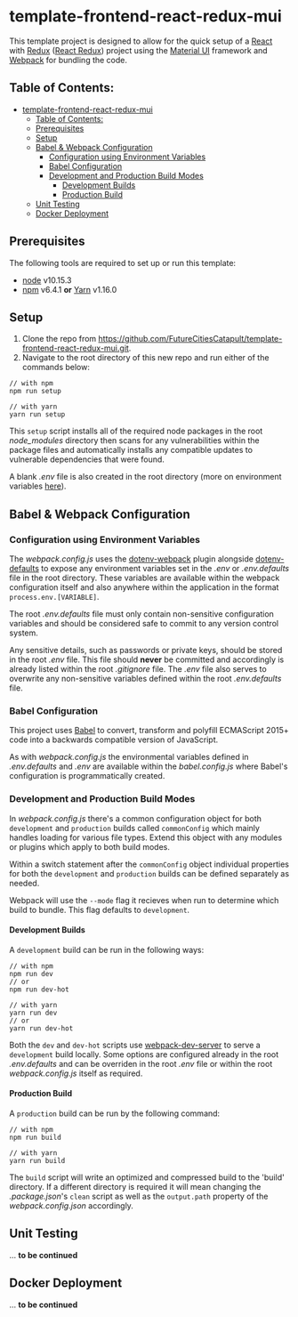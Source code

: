 # template-frontend-react-redux-mui
This template project is designed to allow for the quick setup of a [React](https://reactjs.org/) with [Redux](https://redux.js.org/) ([React Redux](https://react-redux.js.org/)) project using the [Material UI](https://material-ui.com/) framework and [Webpack](https://webpack.js.org/) for bundling the code.

## Table of Contents:
- [template-frontend-react-redux-mui](#template-frontend-react-redux-mui)
  - [Table of Contents:](#table-of-contents)
  - [Prerequisites](#prerequisites)
  - [Setup](#setup)
  - [Babel & Webpack Configuration](#babel--webpack-configuration)
    - [Configuration using Environment Variables](#configuration-using-environment-variables)
    - [Babel Configuration](#babel-configuration)
    - [Development and Production Build Modes](#development-and-production-build-modes)
      - [Development Builds](#development-builds)
      - [Production Build](#production-build)
  - [Unit Testing](#unit-testing)
  - [Docker Deployment](#docker-deployment)

## Prerequisites
The following tools are required to set up or run this template:
- [node](https://nodejs.org/) v10.15.3
- [npm](https://www.npmjs.com/) v6.4.1 **or** [Yarn](https://yarnpkg.com/) v1.16.0 

## Setup
1. Clone the repo from https://github.com/FutureCitiesCatapult/template-frontend-react-redux-mui.git.
2. Navigate to the root directory of this new repo and run either of the commands below:
```shell
// with npm
npm run setup

// with yarn
yarn run setup
```
 This `setup` script installs all of the required node packages in the root *node_modules* directory then scans for any vulnerabilities within the package files and automatically installs any compatible updates to vulnerable dependencies that were found. 
 
 A blank *.env* file is also created in the root directory (more on environment variables [here](#configuration-using-environment-variables)).

## Babel & Webpack Configuration

### Configuration using Environment Variables
The *webpack.config.js* uses the [dotenv-webpack](https://www.npmjs.com/package/dotenv-webpack) plugin alongside [dotenv-defaults](https://www.npmjs.com/package/dotenv-defaults) to expose any environment variables set in the *.env* or *.env.defaults* file in the root directory. These variables are available within the webpack configuration itself and also anywhere within the application in the format `process.env.[VARIABLE]`.

The root *.env.defaults* file must only contain non-sensitive configuration variables and should be considered safe to commit to any version control system.

Any sensitive details, such as passwords or private keys, should be stored in the root *.env* file. This file should **never** be committed and accordingly is already listed within the root *.gitignore* file. The *.env* file also serves to overwrite any non-sensitive variables defined within the root *.env.defaults* file.

### Babel Configuration
This project uses [Babel](https://babeljs.io/) to convert, transform and polyfill ECMAScript 2015+ code into a backwards compatible version of JavaScript.

As with *webpack.config.js* the environmental variables defined in *.env.defaults* and *.env* are available within the *babel.config.js* where Babel's configuration is programmatically created. 

### Development and Production Build Modes
In *webpack.config.js* there's a common configuration object for both `development` and `production` builds called `commonConfig` which mainly handles loading for various file types. Extend this object with any modules or plugins which apply to both build modes.

Within a switch statement after the `commonConfig` object individual properties for both the `development` and `production` builds can be defined separately as needed.

Webpack will use the `--mode` flag it recieves when run to determine which build to bundle. This flag defaults to `development`.

#### Development Builds
A `development` build can be run in the following ways:
```shell
// with npm
npm run dev
// or
npm run dev-hot

// with yarn
yarn run dev
// or
yarn run dev-hot
```
Both the `dev` and `dev-hot` scripts use [webpack-dev-server](https://webpack.js.org/configuration/dev-server/) to serve a `development` build locally. Some options are configured already in the root *.env.defaults* and can be overriden in the root *.env* file or within the root *webpack.config.js* itself as required.

#### Production Build
A `production` build can be run by the following command:
```
// with npm
npm run build

// with yarn
yarn run build
```
The `build` script will write an optimized and compressed build to the 'build' directory. If a different directory is required it will mean changing the *.package.json*'s `clean` script as well as the `output.path` property of the *webpack.config.json* accordingly.

## Unit Testing
... **to be continued**

## Docker Deployment
... **to be continued**